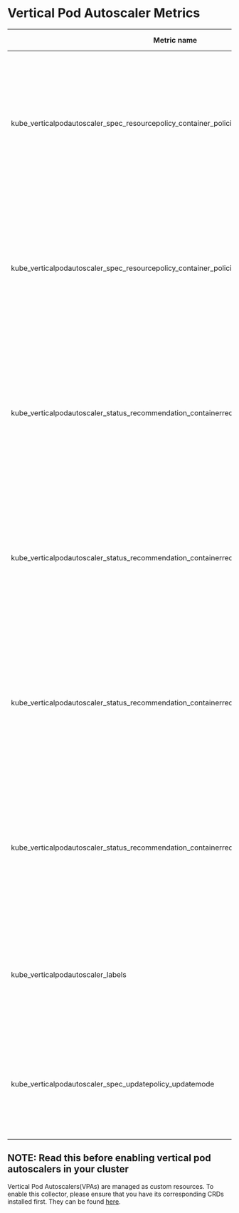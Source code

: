 # Vertical Pod Autoscaler Metrics

| Metric name                                                                | Metric type | Labels/tags                                                                                                                                                                                                                                                | Status                                                                                                                                                      |
| --------------------------------                                           | ----------- | -------------------------------------------------------------                                                                                                                                                                                              | ------                                                                                                                                                      |
| kube_verticalpodautoscaler_spec_resourcepolicy_container_policies_minallowed                   | Gauge       | `container`=&lt;container name&gt; <br> `namespace`=&lt;namespace&gt; <br> `resource`=&lt;cpu memory&gt; <br> `target_api_version`=&lt;api version&gt; <br> `target_kind`=&lt;target kind&gt; <br> `target_name`=&lt;target name&gt; <br> `unit`=&lt;core byte&gt; <br> `verticalpodautoscaler`=&lt;vertical pod autoscaler name&gt;                | EXPERIMENTAL |
| kube_verticalpodautoscaler_spec_resourcepolicy_container_policies_maxallowed                   | Gauge       | `container`=&lt;container name&gt; <br> `namespace`=&lt;namespace&gt; <br> `resource`=&lt;cpu memory&gt; <br> `target_api_version`=&lt;api version&gt; <br> `target_kind`=&lt;target kind&gt; <br> `target_name`=&lt;target name&gt; <br> `unit`=&lt;core byte&gt; <br> `verticalpodautoscaler`=&lt;vertical pod autoscaler name&gt;                | EXPERIMENTAL |
| kube_verticalpodautoscaler_status_recommendation_containerrecommendations_lowerbound     | Gauge       | `container`=&lt;container name&gt; <br> `namespace`=&lt;namespace&gt; <br> `resource`=&lt;cpu memory&gt; <br> `target_api_version`=&lt;api version&gt; <br> `target_kind`=&lt;target kind&gt; <br> `target_name`=&lt;target name&gt; <br> `unit`=&lt;core byte&gt; <br> `verticalpodautoscaler`=&lt;vertical pod autoscaler name&gt;                | EXPERIMENTAL |
| kube_verticalpodautoscaler_status_recommendation_containerrecommendations_target          | Gauge       | `container`=&lt;container name&gt; <br> `namespace`=&lt;namespace&gt; <br> `resource`=&lt;cpu memory&gt; <br> `target_api_version`=&lt;api version&gt; <br> `target_kind`=&lt;target kind&gt; <br> `target_name`=&lt;target name&gt; <br> `unit`=&lt;core byte&gt; <br> `verticalpodautoscaler`=&lt;vertical pod autoscaler name&gt;                | EXPERIMENTAL |
| kube_verticalpodautoscaler_status_recommendation_containerrecommendations_uncappedtarget | Gauge       | `container`=&lt;container name&gt; <br> `namespace`=&lt;namespace&gt; <br> `resource`=&lt;cpu memory&gt; <br> `target_api_version`=&lt;api version&gt; <br> `target_kind`=&lt;target kind&gt; <br> `target_name`=&lt;target name&gt; <br> `unit`=&lt;core byte&gt; <br> `verticalpodautoscaler`=&lt;vertical pod autoscaler name&gt;                | EXPERIMENTAL |
| kube_verticalpodautoscaler_status_recommendation_containerrecommendations_upperbound     | Gauge       | `container`=&lt;container name&gt; <br> `namespace`=&lt;namespace&gt; <br> `resource`=&lt;cpu memory&gt; <br> `target_api_version`=&lt;api version&gt; <br> `target_kind`=&lt;target kind&gt; <br> `target_name`=&lt;target name&gt; <br> `unit`=&lt;core byte&gt; <br> `verticalpodautoscaler`=&lt;vertical pod autoscaler name&gt;                | EXPERIMENTAL |
| kube_verticalpodautoscaler_labels                                          | Gauge       | `label_app`=&lt;foo&gt; <br> `namespace`=&lt;namespace&gt; <br> `target_api_version`=&lt;api version&gt; <br> `target_kind`=&lt;target kind&gt; <br> `target_name`=&lt;target name&gt; <br> `verticalpodautoscaler`=&lt;vertical pod autoscaler name&gt;   | EXPERIMENTAL                                                                                                                                                |
| kube_verticalpodautoscaler_spec_updatepolicy_updatemode                                     | Gauge       | `namespace`=&lt;namespace&gt; <br> `target_api_version`=&lt;api version&gt; <br> `target_kind`=&lt;target kind&gt; <br> `target_name`=&lt;target name&gt; <br> `update_mode`=&lt;foo&gt; <br> `verticalpodautoscaler`=&lt;vertical pod autoscaler name&gt; | EXPERIMENTAL                                                                                                                                                |

## NOTE: Read this before enabling vertical pod autoscalers in your cluster

Vertical Pod Autoscalers(VPAs) are managed as custom resources. To enable this collector, please ensure that you have its corresponding CRDs installed first. They can be found [here](https://github.com/kubernetes/autoscaler/blob/master/vertical-pod-autoscaler/deploy/vpa-beta2-crd.yaml).
